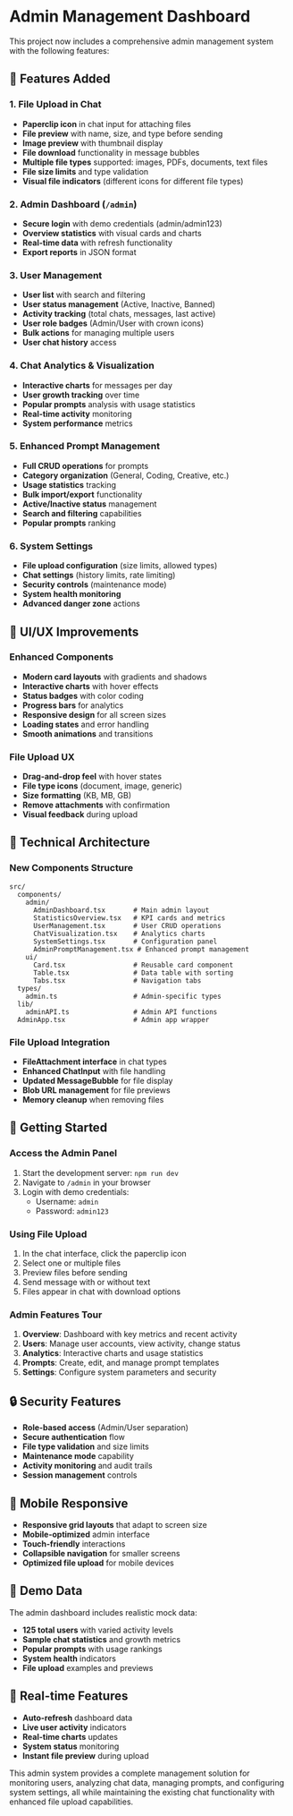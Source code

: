 # Admin Management Dashboard

This project now includes a comprehensive admin management system with the following features:

## 🚀 Features Added

### 1. **File Upload in Chat**
- **Paperclip icon** in chat input for attaching files
- **File preview** with name, size, and type before sending
- **Image preview** with thumbnail display
- **File download** functionality in message bubbles
- **Multiple file types** supported: images, PDFs, documents, text files
- **File size limits** and type validation
- **Visual file indicators** (different icons for different file types)

### 2. **Admin Dashboard** (`/admin`)
- **Secure login** with demo credentials (admin/admin123)
- **Overview statistics** with visual cards and charts
- **Real-time data** with refresh functionality
- **Export reports** in JSON format

### 3. **User Management**
- **User list** with search and filtering
- **User status management** (Active, Inactive, Banned)
- **Activity tracking** (total chats, messages, last active)
- **User role badges** (Admin/User with crown icons)
- **Bulk actions** for managing multiple users
- **User chat history** access

### 4. **Chat Analytics & Visualization**
- **Interactive charts** for messages per day
- **User growth tracking** over time
- **Popular prompts** analysis with usage statistics
- **Real-time activity** monitoring
- **System performance** metrics

### 5. **Enhanced Prompt Management**
- **Full CRUD operations** for prompts
- **Category organization** (General, Coding, Creative, etc.)
- **Usage statistics** tracking
- **Bulk import/export** functionality
- **Active/Inactive status** management
- **Search and filtering** capabilities
- **Popular prompts** ranking

### 6. **System Settings**
- **File upload configuration** (size limits, allowed types)
- **Chat settings** (history limits, rate limiting)
- **Security controls** (maintenance mode)
- **System health monitoring**
- **Advanced danger zone** actions

## 🎨 UI/UX Improvements

### Enhanced Components
- **Modern card layouts** with gradients and shadows
- **Interactive charts** with hover effects
- **Status badges** with color coding
- **Progress bars** for analytics
- **Responsive design** for all screen sizes
- **Loading states** and error handling
- **Smooth animations** and transitions

### File Upload UX
- **Drag-and-drop feel** with hover states
- **File type icons** (document, image, generic)
- **Size formatting** (KB, MB, GB)
- **Remove attachments** with confirmation
- **Visual feedback** during upload

## 🔧 Technical Architecture

### New Components Structure
```
src/
  components/
    admin/
      AdminDashboard.tsx       # Main admin layout
      StatisticsOverview.tsx   # KPI cards and metrics
      UserManagement.tsx       # User CRUD operations
      ChatVisualization.tsx    # Analytics charts
      SystemSettings.tsx       # Configuration panel
      AdminPromptManagement.tsx # Enhanced prompt management
    ui/
      Card.tsx                 # Reusable card component
      Table.tsx                # Data table with sorting
      Tabs.tsx                 # Navigation tabs
  types/
    admin.ts                   # Admin-specific types
  lib/
    adminAPI.ts                # Admin API functions
  AdminApp.tsx                 # Admin app wrapper
```

### File Upload Integration
- **FileAttachment interface** in chat types
- **Enhanced ChatInput** with file handling
- **Updated MessageBubble** for file display
- **Blob URL management** for file previews
- **Memory cleanup** when removing files

## 🚀 Getting Started

### Access the Admin Panel
1. Start the development server: `npm run dev`
2. Navigate to `/admin` in your browser
3. Login with demo credentials:
   - Username: `admin`
   - Password: `admin123`

### Using File Upload
1. In the chat interface, click the paperclip icon
2. Select one or multiple files
3. Preview files before sending
4. Send message with or without text
5. Files appear in chat with download options

### Admin Features Tour
1. **Overview**: Dashboard with key metrics and recent activity
2. **Users**: Manage user accounts, view activity, change status
3. **Analytics**: Interactive charts and usage statistics
4. **Prompts**: Create, edit, and manage prompt templates
5. **Settings**: Configure system parameters and security

## 🔒 Security Features

- **Role-based access** (Admin/User separation)
- **Secure authentication** flow
- **File type validation** and size limits
- **Maintenance mode** capability
- **Activity monitoring** and audit trails
- **Session management** controls

## 📱 Mobile Responsive

- **Responsive grid layouts** that adapt to screen size
- **Mobile-optimized** admin interface
- **Touch-friendly** interactions
- **Collapsible navigation** for smaller screens
- **Optimized file upload** for mobile devices

## 🎯 Demo Data

The admin dashboard includes realistic mock data:
- **125 total users** with varied activity levels
- **Sample chat statistics** and growth metrics
- **Popular prompts** with usage rankings
- **System health** indicators
- **File upload** examples and previews

## 🔄 Real-time Features

- **Auto-refresh** dashboard data
- **Live user activity** indicators
- **Real-time charts** updates
- **System status** monitoring
- **Instant file preview** during upload

This admin system provides a complete management solution for monitoring users, analyzing chat data, managing prompts, and configuring system settings, all while maintaining the existing chat functionality with enhanced file upload capabilities.

